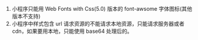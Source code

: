 1. 小程序只能用 Web Fonts with Css(5.0) 版本的 font-awsome 字体图标(其他版本不支持)
2. 小程序中样式包含 url 请求资源的不能请求本地资源，只能请求服务器或者 cdn，如果要用本地，只能使用 base64 处理后的。